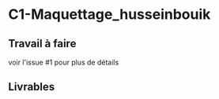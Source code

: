 # C1-Maquettage_husseinbouik

## Travail à faire
voir l'issue #1 pour plus de détails 
## Livrables
